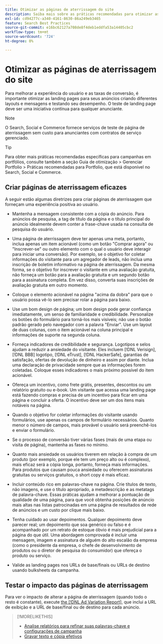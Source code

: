 ```yaml
---
title: Otimizar as páginas de aterrissagem do site
description: Saiba mais sobre as práticas recomendadas para otimizar as landing pages do seu site.
exl-id: cd94277c-a340-4161-8630-86a249eb3465
feature: Search Best Practices
source-git-commit: e16bc62127a708de8f4deb1eddfa53a14405cbc2
workflow-type: tm+mt
source-wordcount: '724'
ht-degree: 0%

---
```


# Otimizar as páginas de aterrissagem do site

Para melhorar a experiência do usuário e as taxas de conversão, é importante otimizar as landing pages para seus anúncios criando diferentes layouts e mensagens e testando seu desempenho. O teste de landing page deve ser uma iniciativa contínua para qualquer anunciante.

>[!NOTE]
>
>O Search, Social e Commerce fornece serviços de teste de página de aterrissagem sem custo para anunciantes com contratos de serviço gerenciado.

>[!TIP]
>
>Para obter mais práticas recomendadas específicas para campanhas em portfólios, consulte também a seção Guia de otimização > Gerenciar Portfolio > Práticas recomendadas para Portfolio, que está disponível no Search, Social e Commerce.<!-- verify convention for referencing Optimization Guide here -->

## Criar páginas de aterrissagem eficazes

A seguir estão algumas diretrizes para criar páginas de aterrissagem que forneçam uma experiência positiva ao usuário.

* Mantenha a mensagem consistente com a cópia do anúncio. Para anúncios de pesquisa, a tag de título da página e o título principal do anúncio idealmente devem conter a frase-chave usada na consulta de pesquisa do usuário.

* Uma página de aterrissagem deve ter apenas uma meta, portanto, inclua apenas um item acionável (como um botão &quot;Comprar agora&quot; ou &quot;Inscrever-se&quot; ou outro elemento com o qual o usuário deve interagir para iniciar uma conversão). Por exemplo, se o objetivo for coletar informações do visitante para um agregador de leads, não inclua uma inscrição de boletim informativo na página de aterrissagem. Da mesma forma, se o objetivo for inscrever o visitante em uma avaliação gratuita, não forneça um botão para a avaliação gratuita e um segundo botão para a assinatura completa. Em vez disso, converta suas inscrições de avaliação gratuita em outro momento.

* Coloque o elemento acionável na página &quot;acima da dobra&quot; para que o usuário possa vê-lo sem precisar rolar a página para baixo.

* Use um bom design de página; um bom design pode gerar confiança imediatamente, um senso de familiaridade e credibilidade. Personalize os botões do formulário para torná-los mais visíveis; não use o botão padrão gerado pelo navegador com a palavra &quot;Enviar&quot;. Use um layout de duas colunas, com o item acionável na coluna principal e informações de suporte na segunda coluna.

* Forneça indicadores de credibilidade e segurança. Logotipos e selos ajudam a reduzir a ansiedade do visitante. Eles incluem [!DNL Verisign], [!DNL BBB] logotipo, [!DNL eTrust], [!DNL HackerSafe], garantias de satisfação, ofertas de devolução de dinheiro e assim por diante. Inclua uma declaração de privacidade sempre que as informações forem coletadas. Coloque esses indicadores o mais próximo possível do item acionável.

* Ofereça um incentivo, como frete grátis, presentes, descontos ou um relatório gratuito ou e-book. Um visitante que acessa uma landing page está fazendo compras e precisa de um incentivo para ficar em uma página e concluir a oferta. O incentivo deve ser um dos itens mais notáveis na página.

* Quando o objetivo for coletar informações do visitante usando formulários, use apenas os campos de formulário necessários. Quanto menor o número de campos, mais provável o usuário será preenchê-los e enviar o formulário.

* Se o processo de conversão tiver várias fases (mais de uma etapa ou visita de página), mantenha as fases no mínimo.

* Quanto mais ansiedade os usuários tiverem em relação à compra de um produto (por exemplo, porque ele tem um preço alto ou é complexo), mais eficaz será a cópia longa, portanto, forneça mais informações. Para produtos que causam pouca ansiedade ou oferecem assinaturas gratuitas ou serviços gratuitos, o short copy é mais eficaz.

* Incluir conteúdo rico em palavras-chave na página. Crie títulos de texto, não imagens, e use o título apropriado, a metadescrição e as metatags de palavra-chave. Essas práticas ajudam a melhorar a pontuação de qualidade de uma página, para que você obtenha posições de anúncio mais altas nas listas patrocinadas em uma página de resultados de rede de anúncios e um custo por clique mais baixo.

* Tenha cuidado ao usar depoimentos. Qualquer depoimento deve parecer real; um depoimento que soa genérico ou falso e é acompanhado por um retrato de estoque óbvio é mais prejudicial para a página do que útil. Uma abordagem comprovada é incluir uma mensagem, imagem e assinatura de alguém do alto escalão da empresa (como o presidente da empresa, o chefe de desenvolvimento de produtos ou o diretor de pesquisa do consumidor) que ofereça o produto ou serviço.

* Valide as landing pages nos URLs de base/finais ou URLs de destino usando bulksheets da campanha.

## Testar o impacto das páginas de aterrissagem

Para ver o impacto de alterar a página de aterrissagem (quando todo o resto é constante), execute [the [!DNL Ad Variation Report]](/help/search-social-commerce/reports/management/basic-advanced/ad-variation-report.md), que inclui a URL de exibição e a URL de base/final ou de destino para cada anúncio.

>[!MORELIKETHIS]
>
>* [Analise relatórios para refinar suas palavras-chave e configurações de campanha](best-practices-analyze.md)
>* [Gravar texto e cópia efetivos](best-practices-write.md)
